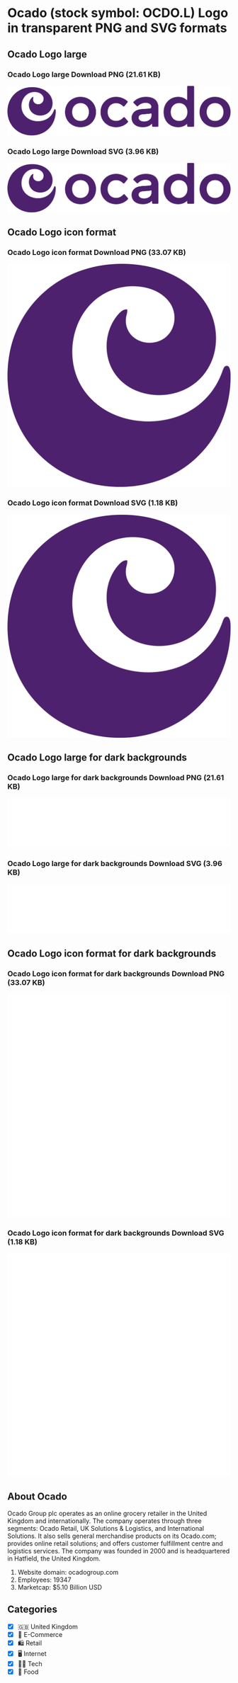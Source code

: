 # Ocado (stock symbol: OCDO.L) Logo in transparent PNG and SVG formats

## Ocado Logo large

### Ocado Logo large Download PNG (21.61 KB)

![Ocado Logo large Download PNG (21.61 KB)](/img/orig/OCDO.L_BIG-86aa885b.png)

### Ocado Logo large Download SVG (3.96 KB)

![Ocado Logo large Download SVG (3.96 KB)](/img/orig/OCDO.L_BIG-6398507c.svg)

## Ocado Logo icon format

### Ocado Logo icon format Download PNG (33.07 KB)

![Ocado Logo icon format Download PNG (33.07 KB)](/img/orig/OCDO.L-348aa139.png)

### Ocado Logo icon format Download SVG (1.18 KB)

![Ocado Logo icon format Download SVG (1.18 KB)](/img/orig/OCDO.L-1ef312ad.svg)

## Ocado Logo large for dark backgrounds

### Ocado Logo large for dark backgrounds Download PNG (21.61 KB)

![Ocado Logo large for dark backgrounds Download PNG (21.61 KB)](/img/orig/OCDO.L_BIG.D-875e88a8.png)

### Ocado Logo large for dark backgrounds Download SVG (3.96 KB)

![Ocado Logo large for dark backgrounds Download SVG (3.96 KB)](/img/orig/OCDO.L_BIG.D-01ffae56.svg)

## Ocado Logo icon format for dark backgrounds

### Ocado Logo icon format for dark backgrounds Download PNG (33.07 KB)

![Ocado Logo icon format for dark backgrounds Download PNG (33.07 KB)](/img/orig/OCDO.L.D-ca28c749.png)

### Ocado Logo icon format for dark backgrounds Download SVG (1.18 KB)

![Ocado Logo icon format for dark backgrounds Download SVG (1.18 KB)](/img/orig/OCDO.L.D-fb1ec05c.svg)

## About Ocado

Ocado Group plc operates as an online grocery retailer in the United Kingdom and internationally. The company operates through three segments: Ocado Retail, UK Solutions & Logistics, and International Solutions. It also sells general merchandise products on its Ocado.com; provides online retail solutions; and offers customer fulfillment centre and logistics services. The company was founded in 2000 and is headquartered in Hatfield, the United Kingdom.

1. Website domain: ocadogroup.com
2. Employees: 19347
3. Marketcap: $5.10 Billion USD


## Categories
- [x] 🇬🇧 United Kingdom
- [x] 🛒 E-Commerce
- [x] 🛍️ Retail
- [x] 🖥️ Internet
- [x] 👩‍💻 Tech
- [x] 🍴 Food
